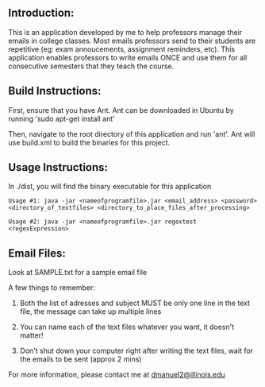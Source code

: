 Introduction:
------------

This is an application developed by me to help professors manage their emails in college classes. Most emails professors send to their students are repetitive (eg: exam annoucements, assignment reminders, etc). This application enables professors to write emails ONCE and use them for all consecutive semesters that they teach the course.

Build Instructions:
------------------

First, ensure that you have Ant. Ant can be downloaded in Ubuntu by running 'sudo apt-get install ant'

Then, navigate to the root directory of this application and run 'ant'. Ant will use build.xml to build the binaries for this project.

Usage Instructions:
------------------

In ./dist, you will find the binary executable for this application

    Usage #1: java -jar <nameofprogramfile>.jar <email_address> <password> <directory_of_textfiles> <directory_to_place_files_after_processing>

    Usage #2: java -jar <nameofprogramfile>.jar regextest <regexExpression>

Email Files:
------------

Look at SAMPLE.txt for a sample email file

A few things to remember:

1) Both the list of adresses and subject MUST be only one line in the text file, the message can take up multiple lines

2) You can name each of the text files whatever you want, it doesn't matter!

3) Don't shut down your computer right after writing the text files, wait for the emails to be sent (approx 2 mins)

For more information, please contact me at dmanuel2@illinois.edu

